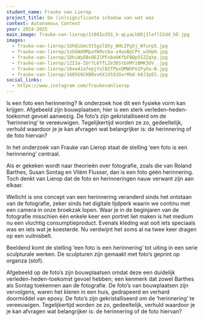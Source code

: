 ```yaml
---
student_name: Frauke van Lierop
project_title: De (in)significante schaduw van wat was
context: Autonomous Context
year: 2024-2025
main_image: frauke-van-lierop/1t08Io35S_k-qLyaLhDDj1lefl52dd_hD.jpg
images:
  - frauke-van-lierop/1UhOiGmcSt5gzlQSy_WHLIPg5j_W7urp5.jpg
  - frauke-van-lierop/1zGGWd9MpaYW9vsba-z4ooBpCPt_w2HpH.jpg
  - frauke-van-lierop/1DhiWyEBvOE2lPFxboUKfbFBQp5SZZqYp.jpg
  - frauke-van-lierop/1ZI1e-IUr7L6TfLZe3DStbXMYzBMK3UV_.jpg
  - frauke-van-lierop/16xw41afepjYulBZfPpxQMWGPeIFyOa-W.jpg
  - frauke-van-lierop/1605G9CKBRxvKX1X552OxrMUd-b8J3pES.jpg
social_links:
  - https://www.instagram.com/fraukevanlierop
---
```

Is een foto een herinnering? Ik onderzoek hoe dit een fysieke vorm kan krijgen. Afgebeeld zijn bouwplaatsen; hier is een sterk verleden-heden-toekomst gevoel aanwezig. De foto’s zijn gekristalliseerd om de ‘herinnering’ te vereeuwigen. Tegelijkertijd worden ze zo, gedeeltelijk, verhuld waardoor je je kan afvragen wat belangrijker is: de herinnering of de foto hiervan? 

In het onderzoek van Frauke van Lierop staat de stelling ‘een foto is een herinnering’ centraal. 

Als er gekeken wordt naar theorieën over fotografie, zoals die van Roland Barthes, Susan Sontag en Vilém Flusser, dan is een foto géén herinnering. Toch denkt van Lierop dat de foto en herinneringen nauw verwant zijn aan elkaar. 

Wellicht is ons concept van een herinnering veranderd sinds het ontstaan van de fotografie, zeker sinds het digitale tijdperk waarin we continu met een camera in onze broekzak lopen. Waar je in de beginjaren van de fotografie misschien één enkele keer een portret liet maken is het medium nu een vluchtig consumptieproduct. Evenals kleding wat ooit iets speciaals was en iets wat je koesterde. Nu verdwijnt het soms al na twee keer dragen op een vuilnisbelt.

Beeldend komt de stelling ‘een foto is een herinnering’ tot uiting in een serie sculpturale werken. De sculpturen zijn gemaakt met foto’s geprint op organza (stof). 

Afgebeeld op de foto’s zijn bouwplaatsen omdat deze een duidelijk verleden-heden-toekomst gevoel hebben; een kenmerk dat zowel Barthes als Sontag toekennen aan de fotografie. De foto’s van bouwplaatsen zijn vervolgens, waren het kleren in een huis, gedrapeerd en verhard doormiddel van epoxy. De foto’s zijn gekristalliseerd om de ‘herinnering’ te vereeuwigen. Tegelijkertijd worden ze zo, gedeeltelijk, verhuld waardoor je je kan afvragen wat belangrijker is: de herinnering of de foto hiervan? 

